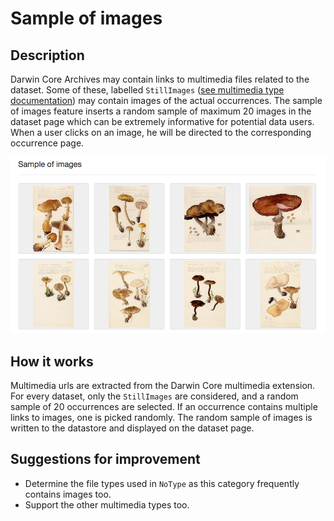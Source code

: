 # Sample of images

## Description

Darwin Core Archives may contain links to multimedia files related to the dataset. Some of these, labelled `StillImages` ([see multimedia type documentation](http://gbif.github.io/dwc-api/apidocs/org/gbif/dwc/terms/GbifTerm.html#mediaType)) may contain images of the actual occurrences. The sample of images feature inserts a random sample of maximum 20 images in the dataset page which can be extremely informative for potential data users. When a user clicks on an image, he will be directed to the corresponding occurrence page.

![screenshot](../images/features/sample-of-images-85930e96-f762-11e1-a439-00145eb45e9a.png)

## How it works

Multimedia urls are extracted from the Darwin Core multimedia extension. For every dataset, only the `StillImages` are considered, and a random sample of 20 occurrences are selected. If an occurrence contains multiple links to images, one is picked randomly. The random sample of images is written to the datastore and displayed on the dataset page.

## Suggestions for improvement

* Determine the file types used in `NoType` as this category frequently contains images too.
* Support the other multimedia types too.

